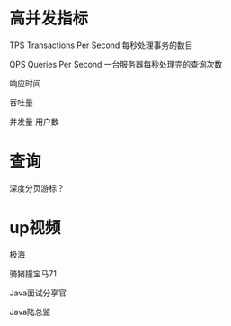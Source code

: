# 高并发指标

TPS Transactions Per Second 每秒处理事务的数目

QPS Queries Per Second 一台服务器每秒处理完的查询次数

响应时间

吞吐量  

并发量  用户数

# 查询

深度分页游标？

# up视频

极海

骑猪撞宝马71

Java面试分享官

Java陆总监